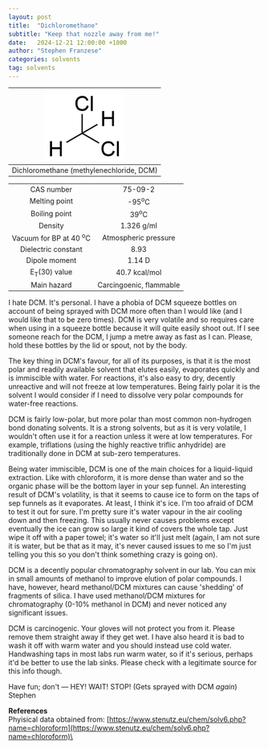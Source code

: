 ```yaml
---
layout: post
title:  "Dichloromethane"
subtitle: "Keep that nozzle away from me!"
date:   2024-12-21 12:00:00 +1000
author: "Stephen Franzese"
categories: solvents
tag: solvents
---
```



|![DCM](/assets/dcm.png)|
|:---:|
|Dichloromethane (methylenechloride, DCM)|

|  |   |
| :----------------: | :-----------------: |
| CAS number       | 	75-09-2      |
| Melting point |    -95<sup>o</sup>C  |
| Boiling point |  39<sup>o</sup>C |
|    Density    |       1.326 g/ml      |
| Vacuum for BP at 40 <sup>o</sup>C |      Atmospheric pressure     |
| Dielectric constant | 8.93 |
| Dipole moment| 1.14 D |
| E<sub>T</sub>(30) value | 40.7 kcal/mol |
| Main hazard  | Carcingoenic, flammable |

I hate DCM. It's personal. I have a phobia of DCM squeeze bottles on account of being sprayed with DCM more often than I would like (and I would like that to be zero times). DCM is very volatile and so requires care when using in a squeeze bottle because it will quite easily shoot out. If I see someone reach for the DCM, I jump a metre away as fast as I can. Please, hold these bottles by the lid or spout, not by the body.

The key thing in DCM's favour, for all of its purposes, is that it is the most polar and readily available solvent that elutes easily, evaporates quickly and is immiscible with water. For reactions, it's also easy to dry, decently unreactive and will not freeze at low temperatures. Being fairly polar it is the solvent I would consider if I need to dissolve very polar compounds for water-free reactions.

DCM is fairly low-polar, but more polar than most common non-hydrogen bond donating solvents. It is a strong solvents, but as it is very volatile, I wouldn't often use it for a reaction unless it were at low temperatures. For example, triflations (using the highly reactive triflic anhydride) are traditionally done in DCM at sub-zero temperatures.

Being water immiscible, DCM is one of the main choices for a liquid-liquid extraction. Like with chloroform, it is more dense than water and so the organic phase will be the bottom layer in your sep funnel. An interesting result of DCM's volatility, is that it seems to cause ice to form on the taps of sep funnels as it evaporates. At least, I think it's ice. I'm too afraid of DCM to test it out for sure. I'm pretty sure it's water vapour in the air cooling down and then freezing. This usually never causes problems except eventually the ice can grow so large it kind of covers the whole tap. Just wipe it off with a paper towel; it's water so it'll just melt (again, I am not sure it is water, but be that as it may, it's never caused issues to me so I'm just telling you this so you don't think something crazy is going on).

DCM is a decently popular chromatography solvent in our lab. You can mix in small amounts of methanol to improve elution of polar compounds. I have, however, heard methanol/DCM mixtures can cause 'shedding' of fragments of silica. I have used methanol/DCM mixtures for chromatography (0-10% methanol in DCM) and never noticed any significant issues.

DCM is carcinogenic. Your gloves will not protect you from it. Please remove them straight away if they get wet. I have also heard it is bad to wash it off with warm water and you should instead use cold water. Handwashing taps in most labs run warm water, so if it's serious, perhaps it'd be better to use the lab sinks. Please check with a legitimate source for this info though.

Have fun; don't — HEY! WAIT! STOP! (Gets sprayed with DCM _again_)\
Stephen

**References**\
Phyisical data obtained from: [https://www.stenutz.eu/chem/solv6.php?name=chloroform](https://www.stenutz.eu/chem/solv6.php?name=chloroform)\
